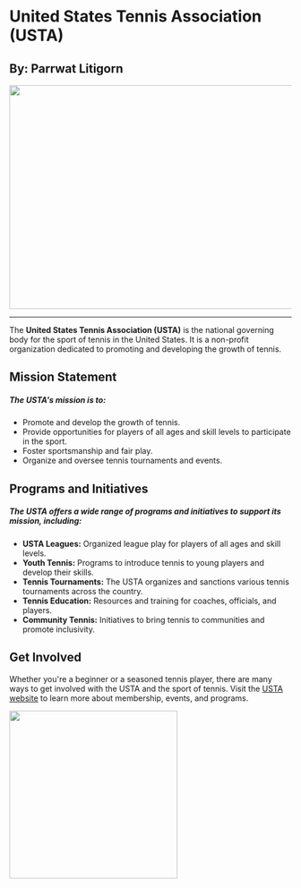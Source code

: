 # United States Tennis Association (USTA)
## By: Parrwat Litigorn
<img src="https://github.com/Aulfus/Aulfusite/assets/51394325/3cc13dc9-59c4-4fbf-af0d-5827eddcd05f" width="600" height="400">

***
The **United States Tennis Association (USTA)** is the national governing body for the sport of tennis in the United States. It is a non-profit organization dedicated to promoting and developing the growth of tennis.

## Mission Statement

##### The USTA's mission is to:

- Promote and develop the growth of tennis.
- Provide opportunities for players of all ages and skill levels to participate in the sport.
- Foster sportsmanship and fair play.
- Organize and oversee tennis tournaments and events.

## Programs and Initiatives

##### The USTA offers a wide range of programs and initiatives to support its mission, including:

- **USTA Leagues:** Organized league play for players of all ages and skill levels.
- **Youth Tennis:** Programs to introduce tennis to young players and develop their skills.
- **Tennis Tournaments:** The USTA organizes and sanctions various tennis tournaments across the country.
- **Tennis Education:** Resources and training for coaches, officials, and players.
- **Community Tennis:** Initiatives to bring tennis to communities and promote inclusivity.

## Get Involved

Whether you're a beginner or a seasoned tennis player, there are many ways to get involved with the USTA and the sport of tennis. Visit the [USTA website](https://www.usta.com/) to learn more about membership, events, and programs.

<img src="https://upload.wikimedia.org/wikipedia/en/thumb/e/e0/USTA_logo.svg/1200px-USTA_logo.svg.png" width="300" height="300">
